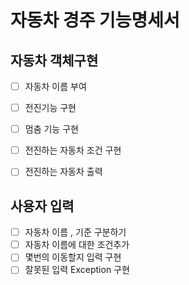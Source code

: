 # 자동차 경주 기능명세서


## 자동차 객체구현
- [ ] 자동차 이름 부여
- [ ] 전진기능 구현
- [ ] 멈춤 기능 구현
- [ ] 전진하는 자동차 조건 구현
- [ ] 전진하는 자동차 출력


## 사용자 입력
- [ ] 자동차 이름 , 기준 구분하기
- [ ] 자동차 이름에 대한 조건추가
- [ ] 몇번의 이동할지 입력 구현
- [ ] 잘못된 입력 Exception 구현